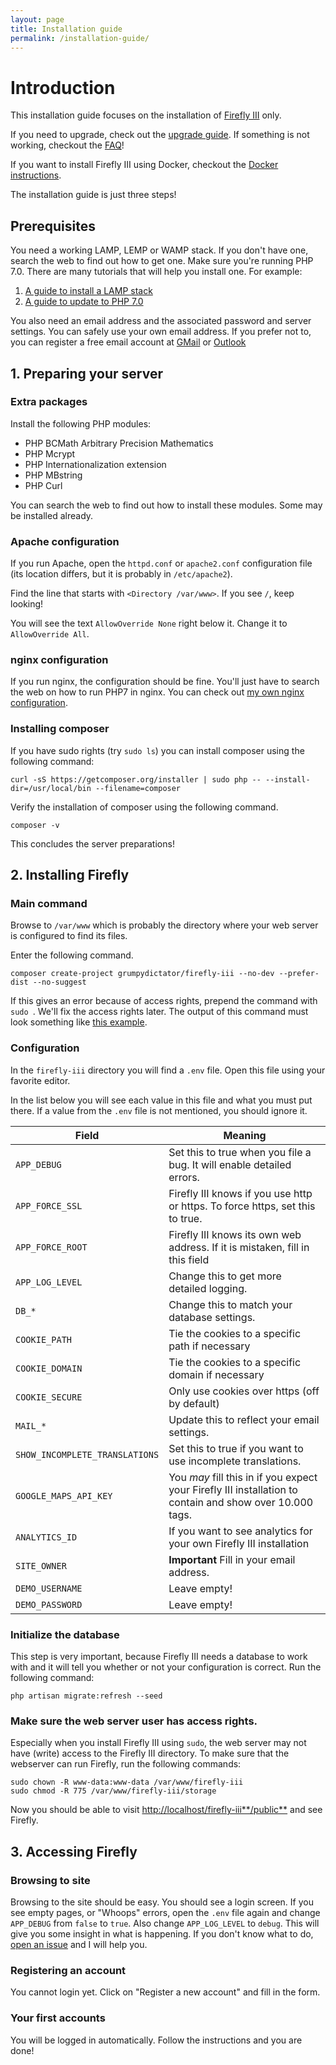 ```yaml
---
layout: page
title: Installation guide
permalink: /installation-guide/
---
```


# Introduction
This installation guide focuses on the installation of [Firefly III](https://github.com/firefly-iii/firefly-iii) only.

If you need to upgrade, check out the [upgrade guide](https://firefly-iii.github.io/upgrade-guide/). If something is not working, checkout the [FAQ](/installation-guide-faq/)!

If you want to install Firefly III using Docker, checkout the [Docker instructions](https://firefly-iii.github.io/installation-guide-docker/).

The installation guide is just three steps!

## Prerequisites
You need a working LAMP, LEMP or WAMP stack. If you don't have one, search the web to find out how to get one. Make sure you're running PHP 7.0. There are many tutorials that will help you install one. For example:

1. [A guide to install a LAMP stack](https://www.digitalocean.com/community/tutorials/how-to-install-linux-apache-mysql-php-lamp-stack-on-ubuntu)
2. [A guide to update to PHP 7.0](https://www.digitalocean.com/community/questions/how-do-i-update-my-lamp-stack-to-php7)

You also need an email address and the associated password and server settings. You can safely use your own email address. If you prefer not to, you can register a free email account at [GMail](https://accounts.google.com/SignUp?service=mail) or [Outlook](https://outlook.live.com/owa/)

## 1. Preparing your server

### Extra packages

Install the following PHP modules:

* PHP BCMath Arbitrary Precision Mathematics
* PHP Mcrypt
* PHP Internationalization extension
* PHP MBstring
* PHP Curl

You can search the web to find out how to install these modules. Some may be installed already.

### Apache configuration

If you run Apache, open the `httpd.conf` or `apache2.conf` configuration file (its location differs, but it is probably in `/etc/apache2`).

Find the line that starts with `<Directory /var/www>`. If you see `/`, keep looking!

You will see the text `AllowOverride None` right below it. Change it to `AllowOverride All`.

### nginx configuration

If you run nginx, the configuration should be fine. You'll just have to search the web on how to run PHP7 in nginx. You can check out [my own nginx configuration](/static/nginx.txt).

### Installing composer

If you have sudo rights (try `sudo ls`) you can install composer using the following command:

```
curl -sS https://getcomposer.org/installer | sudo php -- --install-dir=/usr/local/bin --filename=composer
```

Verify the installation of composer using the following command.

```
composer -v
```

This concludes the server preparations!

## 2. Installing Firefly
### Main command
Browse to `/var/www` which is probably the directory where your web server is configured to find its files.

Enter the following command. 

```
composer create-project grumpydictator/firefly-iii --no-dev --prefer-dist --no-suggest
```

If this gives an error because of access rights, prepend the command with `sudo `. We'll fix the access rights later. The output of this command must look something like [this example](/static/installation-output.txt).

### Configuration

In the `firefly-iii` directory you will find a `.env` file. Open this file using your favorite editor.

In the list below you will see each value in this file and what you must put there. If a value from the `.env` file is not mentioned, you should ignore it.

Field | Meaning
----- | -------
`APP_DEBUG` | Set this to true when you file a bug. It will enable detailed errors.
`APP_FORCE_SSL` | Firefly III knows if you use http or https. To force https, set this to true.
`APP_FORCE_ROOT` | Firefly III knows its own web address. If it is mistaken, fill in this field
`APP_LOG_LEVEL` | Change this to get more detailed logging.
`DB_*` | Change this to match your database settings.
`COOKIE_PATH` | Tie the cookies to a specific path if necessary
`COOKIE_DOMAIN` | Tie the cookies to a specific domain if necessary
`COOKIE_SECURE` | Only use cookies over https (off by default)
`MAIL_*` | Update this to reflect your email settings.
`SHOW_INCOMPLETE_TRANSLATIONS` | Set this to true if you want to use incomplete translations.
`GOOGLE_MAPS_API_KEY` | You _may_ fill this in if you expect your Firefly III installation to contain and show over 10.000 tags.
`ANALYTICS_ID` | If you want to see analytics for your own Firefly III installation
`SITE_OWNER` | **Important** Fill in your email address.
`DEMO_USERNAME` | Leave empty!
`DEMO_PASSWORD` | Leave empty!

### Initialize the database

This step is very important, because Firefly III needs a database to work with and it will tell you whether or not your configuration is correct. Run the following command:

```
php artisan migrate:refresh --seed
```

### Make sure the web server user has access rights.
Especially when you install Firefly III using `sudo`, the web server may not have (write) access to the Firefly III directory. To make sure that the webserver can run Firefly, run the following commands:

```
sudo chown -R www-data:www-data /var/www/firefly-iii
sudo chmod -R 775 /var/www/firefly-iii/storage
```

Now you should be able to visit [http://localhost/firefly-iii**/public**](http://localhost/firefly-iii/public) and see Firefly.

## 3. Accessing Firefly
### Browsing to site
Browsing to the site should be easy. You should see a login screen. If you see empty pages, or "Whoops" errors, open the `.env` file again and change `APP_DEBUG` from `false` to `true`. Also change `APP_LOG_LEVEL` to `debug`. This will give you some insight in what is happening. If you don't know what to do, [open an issue](https://github.com/firefly-iii/firefly-iii/issues/new) and I will help you.

### Registering an account
You cannot login yet. Click on "Register a new account" and fill in the form.

### Your first accounts
You will be logged in automatically. Follow the instructions and you are done!